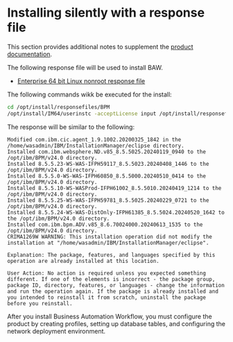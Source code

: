 # Installing silently with a response file

This section provides additional notes to supplement the [product documentation](https://www.ibm.com/docs/en/baw/24.x?topic=workflow-installing-silently-using-response-file).

The following response file will be used to install BAW.

* [Enterprise 64 bit Linux nonroot response file](./workflowEnterprise_linux_response_nonroot_64bit.xml)

The following commands wikk be executed for the install:

```sh
cd /opt/install/responsefiles/BPM
/opt/install/IM64/userinstc -acceptLicense input /opt/install/responsefiles/BPM/workflowEnterprise_linux_response_nonroot_64bit.xml -log /opt/install/log/silent_install.log -dataLocation /opt/ibm/BPM/IMData

```

The response will be similar to the following:

```text
Modified com.ibm.cic.agent_1.9.1002.20200325_1842 in the /home/wasadmin/IBM/InstallationManager/eclipse directory.
Installed com.ibm.websphere.ND.v85_8.5.5025.20240119_0940 to the /opt/ibm/BPM/v24.0 directory.
Installed 8.5.5.23-WS-WAS-IFPH59117_8.5.5023.20240408_1446 to the /opt/ibm/BPM/v24.0 directory.
Installed 8.5.5.0-WS-WAS-IFPH60850_8.5.5000.20240510_0414 to the /opt/ibm/BPM/v24.0 directory.
Installed 8.5.5.10-WS-WASProd-IFPH61002_8.5.5010.20240419_1214 to the /opt/ibm/BPM/v24.0 directory.
Installed 8.5.5.25-WS-WAS-IFPH59781_8.5.5025.20240229_0721 to the /opt/ibm/BPM/v24.0 directory.
Installed 8.5.5.24-WS-WAS-DistOnly-IFPH61385_8.5.5024.20240520_1642 to the /opt/ibm/BPM/v24.0 directory.
Installed com.ibm.bpm.ADV.v85_8.6.70024000.20240613_1535 to the /opt/ibm/BPM/v24.0 directory.
CRIMA1269W WARNING: This installation operation did not modify the installation at "/home/wasadmin/IBM/InstallationManager/eclipse".

Explanation: The package, features, and languages specified by this operation are already installed at this location.

User Action: No action is required unless you expected something different. If one of the elements is incorrect - the package group, package ID, directory, features, or languages - change the information and run the operation again. If the package is already installed and you intended to reinstall it from scratch, uninstall the package before you reinstall.

```

After you install Business Automation Workflow, you must configure the product by creating profiles, setting up database tables, and configuring the network deployment environment.
